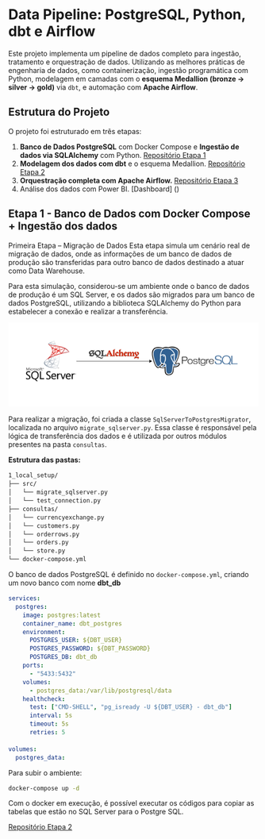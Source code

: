 # Data Pipeline: PostgreSQL, Python, dbt e Airflow

Este projeto implementa um pipeline de dados completo para ingestão, tratamento e orquestração de dados. Utilizando as melhores práticas de engenharia de dados, como containerização, ingestão programática com Python, modelagem em camadas com o **esquema Medallion (bronze → silver → gold)** via `dbt`, e automação com **Apache Airflow**.

## Estrutura do Projeto
O projeto foi estruturado em três etapas:

1. **Banco de Dados PostgreSQL** com Docker Compose  e **Ingestão de dados via SQLAlchemy** com Python. [Repositório Etapa 1](https://github.com/diogo-minoru/projeto_airflow_dbt_local_setup)
2. **Modelagem dos dados com dbt** e o esquema Medallion. [Repositório Etapa 2](https://github.com/diogo-minoru/projeto_airflow_dbt_data_warehouse)
3. **Orquestração completa com Apache Airflow.** [Repositório Etapa 3](https://github.com/diogo-minoru/projeto_airflow_dbt_airflow)
4. Análise dos dados com Power BI. [Dashboard] ()

## Etapa 1 - Banco de Dados com Docker Compose + Ingestão dos dados

Primeira Etapa – Migração de Dados
Esta etapa simula um cenário real de migração de dados, onde as informações de um banco de dados de produção são transferidas para outro banco de dados destinado a atuar como Data Warehouse.

Para esta simulação, considerou-se um ambiente onde o banco de dados de produção é um SQL Server, e os dados são migrados para um banco de dados PostgreSQL, utilizando a biblioteca SQLAlchemy do Python para estabelecer a conexão e realizar a transferência.

![Imagem](imagem1.png)

Para realizar a migração, foi criada a classe `SqlServerToPostgresMigrator`, localizada no arquivo `migrate_sqlserver.py`. Essa classe é responsável pela lógica de transferência dos dados e é utilizada por outros módulos presentes na pasta `consultas`.

**Estrutura das pastas:**
```bash
1_local_setup/
├── src/
│   └── migrate_sqlserver.py
│   └── test_connection.py
├── consultas/
│   └── currencyexchange.py
│   └── customers.py
│   └── orderrows.py
│   └── orders.py
│   └── store.py
└── docker-compose.yml
```

O banco de dados PostgreSQL é definido no `docker-compose.yml`, criando um novo banco com nome **dbt_db**

```yml
services:
  postgres:
    image: postgres:latest
    container_name: dbt_postgres
    environment:
      POSTGRES_USER: ${DBT_USER}
      POSTGRES_PASSWORD: ${DBT_PASSWORD}
      POSTGRES_DB: dbt_db
    ports:
      - "5433:5432"
    volumes:
      - postgres_data:/var/lib/postgresql/data
    healthcheck:
      test: ["CMD-SHELL", "pg_isready -U ${DBT_USER} - dbt_db"]
      interval: 5s
      timeout: 5s
      retries: 5
  
volumes:
  postgres_data:
```

Para subir o ambiente:

```bash
docker-compose up -d
```
Com o docker em execução, é possível executar os códigos para copiar as tabelas que estão no SQL Server para o Postgre SQL.

[Repositório Etapa 2](https://github.com/diogo-minoru/projeto_airflow_dbt_data_warehouse)
